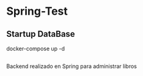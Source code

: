 # Spring-Test
## Startup DataBase
  docker-compose up -d
##
  Backend realizado en Spring para administrar libros


